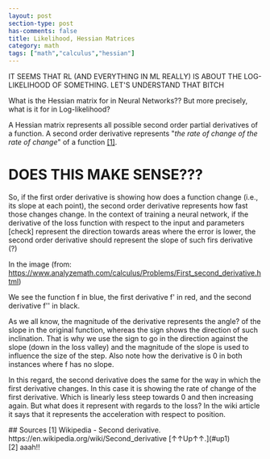 ```yaml
---
layout: post
section-type: post
has-comments: false
title: Likelihood, Hessian Matrices
category: math
tags: ["math","calculus","hessian"]
---
```


IT SEEMS THAT RL (AND EVERYTHING IN ML REALLY) IS ABOUT THE LOG-LIKELIHOOD OF SOMETHING. LET'S UNDERSTAND THAT BITCH

What is the Hessian matrix for in Neural Networks??  But more precisely, what is it for in Log-likelihood?

A Hessian matrix represents all possible second order partial derivatives of a function.
<a id="up1"/>
A second order derivative represents "*the rate of change of the rate of change*" of a function [[1]](#sources "Wikipedia - Second derivative").

# DOES THIS MAKE SENSE???
So, if the first order derivative is showing how does a function change (i.e., its slope at each point), the second order derivative represents how fast those changes change. In the context of training a neural network, if the derivative of the loss function with respect to the input and parameters [check] represent the direction towards areas where the error is lower, the second order derivative should represent the slope of such firs derivative (?)

In the image (from: https://www.analyzemath.com/calculus/Problems/First_second_derivative.html)

We see the function f in blue, the first derivative f' in red, and the second derivative f'' in black.

As we all know, the magnitude of the derivative represents the angle? of the slope in the original function, whereas the sign shows the direction of such inclination. That is why we use the sign to go in the direction against the slope (down in the loss valley) and the magnitude of the slope is used to influence the size of the step. Also note how the derivative is 0 in both instances where f has no slope.

In this regard, the second derivative does the same for the way in which the first derivative changes. In this case it is showing the rate of change of the first derivative. Which is linearly less steep towards 0 and then increasing again. But what does it represent with regards to the loss? In the wiki article it says that it represents the acceleration with respect to position.

<a id="sources"/>
## Sources
[1] Wikipedia - Second derivative. https://en.wikipedia.org/wiki/Second_derivative [↑↑Up↑↑.](#up1)<br/>
[2] aaah!!